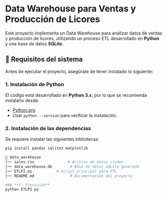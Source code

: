 # Data Warehouse para Ventas y Producción de Licores  

Este proyecto implementa un Data Warehouse para analizar datos de ventas y producción de licores, utilizando un proceso ETL desarrollado en **Python** y una base de datos **SQLite**.  

## 📌 **Requisitos del sistema**  

Antes de ejecutar el proyecto, asegúrate de tener instalado lo siguiente:  

### **1. Instalación de Python**  
El código está desarrollado en **Python 3.x**, por lo que se recomienda instalarlo desde:  
- [Python.org](https://www.python.org/downloads/)  
- Usar `python --version` para verificar la instalación.  

### **2. Instalación de las dependencias**  
Se requiere instalar las siguientes bibliotecas:  

```sh
pip install pandas sqlite3 matplotlib

📂 data_warehouse
│── sales.csv               # Archivo de datos crudos
│── data_warehouse.db        # Base de datos SQLite generada
│── ETLP2.py           # Script principal para ETL               
│── README.md                # Documentación del proyecto

### **3. Ejecución**
python ETLP2.py
  
